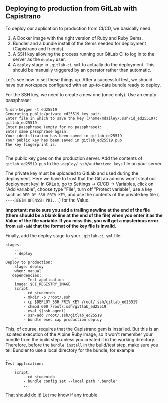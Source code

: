 
## Deploying to production from GitLab with Capistrano

To deploy our application to production from CI/CD, we basically need

1. A Docker image with the right version of Ruby and Ruby Gems.
2. Bundler and a bundle install of the Gems needed for deployment
   (Capistrano and friends).
3. A SSH key allowing the process running our GitLab CI to log in
   to the server as the `deploy` user.
4. A `deploy` stage in `.gitlab-ci.yml` to actually do the deployment.
   This should be manually triggered by an operator rather than
   automatic.

Let's see how to set these things up. After a successful test, we should
have our workspace configured with an up-to-date bundle ready to deploy.

For the SSH key, we need to create a new one (once only). Use an empty
passphrase:

    % ssh-keygen -t ed25519
    Generating public/private ed25519 key pair.
    Enter file in which to save the key (/home/mdailey/.ssh/id_ed25519): gitlab_ed25519
    Enter passphrase (empty for no passphrase): 
    Enter same passphrase again: 
    Your identification has been saved in gitlab_ed25519
    Your public key has been saved in gitlab_ed25519.pub
    The key fingerprint is:
    ...

The public key goes on the production server.
Add the contents of `gitlab_ed25519.pub` to the `~deploy/.ssh/authorized_keys` file on your
server.

The private key must be uploaded to GitLab and used during the deployment. Here we have
to trust that the GitLab admins won't steal our deployment key!
In GitLab, go to Settings -> CI/CD -> Variables, click on "Add variable", choose type
"File", turn off "Protect variable", use a key such as
`DEPLOY_SSH_PRIV_KEY`, and use the contents of the private key file (`-----BEGIN OPENSSH PRI...`)
for the Value.

**Important: make sure you add a trailing newline at the end of the file (there should be a blank line at the end
of the file) when you enter it as the Value of the file variable. If you miss this, you will get a mysterious error
from `ssh-add` that the format of the key file is invalid.**

Finally, add the deploy stage to your `.gitlab-ci.yml` file:

    stages:
        ...
        - deploy
        ...
    Deploy to production:
        stage: deploy
        when: manual
       dependencies:
            - Test application
        image: $CI_REGISTRY_IMAGE
        script:
            - cd studentdb
            - mkdir -p /root/.ssh
            - cp $DEPLOY_SSH_PRIV_KEY /root/.ssh/gitlab_ed25519
            - chmod 600 /root/.ssh/gitlab_ed25519
            - eval $(ssh-agent)
            - ssh-add /root/.ssh/gitlab_ed25519
            - bundle exec cap production deploy

This, of course, requires that the Capistrano gem is installed.
But this is an isolated execution of the Alpine Ruby image, so
it won't remember your bundle from the build step unless you
created it in the working directory. Therefore, before the
`bundle install` in the build/test step, make sure you tell
Bundler to use a local directory for the bundle, for example

    ...
    Test application:
        ...
        script:
            - cd studentdb
            - bundle config set --local path '.bundle'
            ...

That should do it! Let me know if any trouble.
